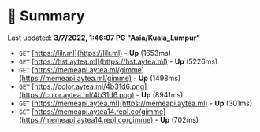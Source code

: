 # 📖 Summary
Last updated: **3/7/2022, 1:46:07 PG "Asia/Kuala_Lumpur"**

- `GET` [https://lilr.ml](https://lilr.ml) - **Up** (1653ms)
- `GET` [https://hst.aytea.ml](https://hst.aytea.ml) - **Up** (5226ms)
- `GET` [https://memeapi.aytea.ml/gimme](https://memeapi.aytea.ml/gimme) - **Up** (1498ms)
- `GET` [https://color.aytea.ml/4b31d6.png](https://color.aytea.ml/4b31d6.png) - **Up** (8941ms)
- `GET` [https://memeapi.aytea.ml](https://memeapi.aytea.ml) - **Up** (301ms)
- `GET` [https://memeapi.aytea14.repl.co/gimme](https://memeapi.aytea14.repl.co/gimme) - **Up** (702ms)
